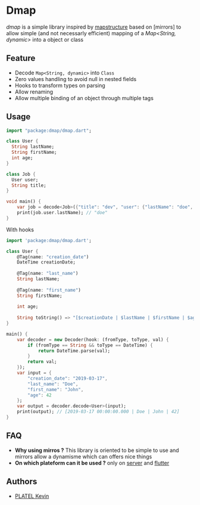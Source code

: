 # Dmap

*dmap* is a simple library inspired by [mapstructure]() based on [mirrors] to allow simple (and not necessarly 
efficient) mapping of a *Map<String, dynamic>* into a object or class

## Feature

* Decode `Map<String, dynamic>` into `Class`
* Zero values handling to avoid null in nested fields
* Hooks to transform types on parsing
* Allow renaming
* Allow multiple binding of an object through multiple tags

## Usage

```dart
import "package:dmap/dmap.dart";

class User {
  String lastName;
  String firstName;
  int age;
}

class Job {
  User user;
  String title;
}

void main() {
	var job = decode<Job>({"title": "dev", "user": {"lastName": "doe", "firstName": "john"}});
	print(job.user.lastName); // "doe"
}
```

With hooks 

```dart
import 'package:dmap/dmap.dart';

class User {
	@Tag(name: "creation_date")
	DateTime creationDate;
	
	@Tag(name: "last_name")
	String lastName;
	
	@Tag(name: "first_name")
	String firstName;
	
	int age;
	
	String toString() => "[$creationDate | $lastName | $firstName | $age]";
}

main() {
	var decoder = new Decoder(hook: (fromType, toType, val) {
		if (fromType == String && toType == DateTime) {
			return DateTime.parse(val);
		}
		return val;
	});
	var input = {
		"creation_date": "2019-03-17",
		"last_name": "Doe",
		"first_name": "John",
		"age": 42
	};
	var output = decoder.decode<User>(input);
	print(output); // [2019-03-17 00:00:00.000 | Doe | John | 42]
}

```

## FAQ

* **Why using mirros ?** This library is oriented to be simple to use and mirrors allow a dynamisme which can offers 
nice things
* **On which plateform can it be used ?** only on [server]() and [flutter]()

## Authors

* [PLATEL Kevin]()
